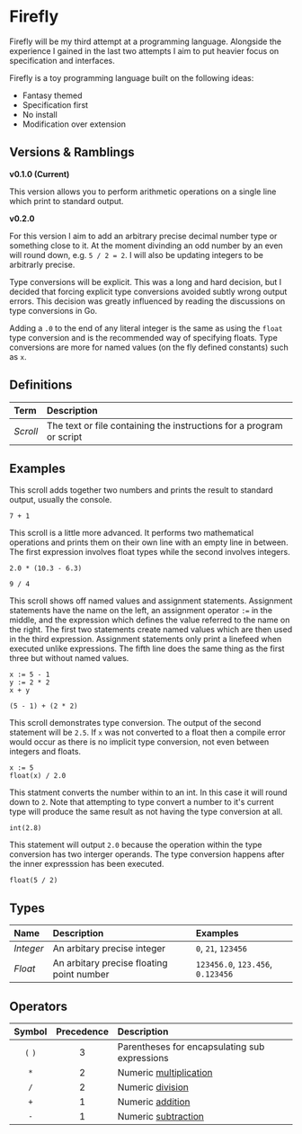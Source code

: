 # Firefly

Firefly will be my third attempt at a programming language. Alongside the experience I gained in the last two attempts I aim to put heavier focus on specification and interfaces.

Firefly is a toy programming language built on the following ideas:

- Fantasy themed
- Specification first
- No install
- Modification over extension

## Versions & Ramblings

**v0.1.0 (Current)**

This version allows you to perform arithmetic operations on a single line which print to standard output.

**v0.2.0**

For this version I aim to add an arbitrary precise decimal number type or something close to it. At the moment divinding an odd number by an even will round down, e.g. `5 / 2 = 2`. I will also be updating integers to be arbitrarly precise.

Type conversions will be explicit. This was a long and hard decision, but I decided that forcing explicit type conversions avoided subtly wrong output errors. This decision was greatly influenced by reading the discussions on type conversions in Go.

Adding a `.0` to the end of any literal integer is the same as using the `float` type conversion and is the recommended way of specifying floats. Type conversions are more for named values (on the fly defined constants) such as `x`.

## Definitions

| Term | Description |
| :--- | :--- |
| _Scroll_ | The text or file containing the instructions for a program or script |

## Examples

This scroll adds together two numbers and prints the result to standard output, usually the console.

```
7 + 1
```

This scroll is a little more advanced. It performs two mathematical operations and prints them on their own line with an empty line in between. The first expression involves float types while the second involves integers.

```
2.0 * (10.3 - 6.3)

9 / 4
```

This scroll shows off named values and assignment statements. Assignment statements have the name on the left, an assignment operator `:=` in the middle, and the expression which defines the value referred to the name on the right. The first two statements create named values which are then used in the third expression. Assignment statements only print a linefeed when executed unlike expressions. The fifth line does the same thing as the first three but without named values.

```
x := 5 - 1
y := 2 * 2
x + y

(5 - 1) + (2 * 2)
```

This scroll demonstrates type conversion. The output of the second statement will be `2.5`. If `x` was not converted to a float then a compile error would occur as there is no implicit type conversion, not even between integers and floats.

```
x := 5
float(x) / 2.0
```

This statment converts the number within to an int. In this case it will round down to `2`. Note that attempting to type convert a number to it's current type will produce the same result as not having the type conversion at all.

```
int(2.8)
```

This statement will output `2.0` because the operation within the type conversion has two interger operands. The type conversion happens after the inner expresssion has been executed.

```
float(5 / 2)
```

## Types

| Name | Description | Examples |
| :--- | :--- | :--- |
| _Integer_ | An arbitary precise integer | `0`, `21`, `123456` |
| _Float_ | An arbitary precise floating point number | `123456.0`, `123.456`, `0.123456` |

## Operators

| Symbol | Precedence | Description | 
| :---: | :---: | :--- |
| `(` `)` | 3 | Parentheses for encapsulating sub expressions |
| `*` | 2 | Numeric [multiplication](https://en.wikipedia.org/wiki/Multiplication) |
| `/` | 2 | Numeric [division](https://en.wikipedia.org/wiki/Division_(mathematics)) |
| `+` | 1 | Numeric [addition](https://en.wikipedia.org/wiki/Addition) |
| `-` | 1 | Numeric [subtraction](https://en.wikipedia.org/wiki/Subtraction) |
